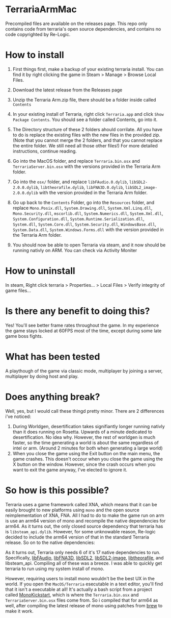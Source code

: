 # TerrariaArmMac
Precompiled files are available on the releases page. This repo only contains code from terraria's open source dependencies, and contains no code copyrighted by Re-Logic.

# How to install

1. First things first, make a backup of your existing terraria install. You can find it by right clicking the game in Steam > Manage > Browse Local Files.

2. Download the latest release from the Releases page

3. Unzip the Terraria Arm.zip file, there should be a folder inside called `Contents`

4. In your existing install of Terraria, right click `Terraria.app` and click `Show Package Contents`. You should see a folder called Contents, go into it.

5. The Directory structure of these 2 folders ahould corrilate. All you have to do is replace the existing files with the new files in the provided zip. (Note that you cannot merge the 2 folders, and that you cannot replace the entire folder. We still need all those other files!) For more detailed instructions, continue reading. 

6. Go into the MacOS folder, and replace `Terraria.bin.osx` and `TerrariaServer.bin.osx` with the versions provided in the Terraria Arm folder.

7. Go into the `osx/` folder, and replace `libFAudio.0.dylib`, `libSDL2-2.0.0.dylib`, `libtheorafile.dylib`, `libFNA3D.0.dylib`, `libSDL2_image-2.0.0.dylib` with the version provided in the Terraria Arm folder.

8. Go up back to the `Contents` Folder, go into the `Resources` folder, and replace `Mono.Posix.dll`, `System.Drawing.dll`, `System.Xml.Linq.dll`, `Mono.Security.dll`, `mscorlib.dll`, `System.Numerics.dll`, `System.Xml.dll`, `System.Configuration.dll`, `System.Runtime.Serialization.dll`, `System.dll`, `System.Core.dll`, `System.Security.dll`, `WindowsBase.dll`, `System.Data.dll`, `System.Windows.Forms.dll` with the version provided in the Terraria Arm folder.

9. You should now be able to open Terraria via steam, and it now should be running nativly on ARM. You can check via Activity Moniter

# How to uninstall
In steam, Right click terraria > Properties... > Local Files > Verify integrity of game files...

# Is there any benefit to doing this?
Yes! You'll see better frame rates throughout the game. In my experience the game stays locked at 60FPS most of the time, except during some late game boss fights.

# What has been tested
A playthough of the game via classic mode, multiplayer by joining a server, multiplayer by doing host and play.

# Does anything break?
Well, yes, but I would call these thingd pretty minor. There are 2 differences i've noticed: 
1. During Worldgen, desertification takes signifiantly longer running nativly than it does running on Rosetta. Upwards of a minute dedicated to desertification. No idea why. However, the rest of worldgen is much faster, so the time generating a world is about the same regardless of intel or arm. (Around 2 minutes for both when generating a large world)
2. When you close the game using the Exit button on the main menu, the game crashes. This doesn't occour when you close the game using the X button on the window. However, since the crash occurs when you want to exit the game anyway, I've elected to ignore it.

# So how is this possible?
Terraria uses a game framework called XNA, which means that it can be easily brought to new platforms using `mono` and the open source reimplementation of XNA, FNA. All I had to do to make the game run on arm is use an arm64 version of mono and recompile the native dependencies for arm64. As it turns out, the only closed source dependency that terraria has is `libsteam_api.dylib`. However, for some unknowable reason, Re-logic decided to include the arm64 version of that in the standard Terraria release. So on to the native dependencies:

As it turns out, Terraria only needs 6 of it's 17 native dependencies to run. Specifically, [libFAudio](https://github.com/FNA-XNA/FAudio), [libFNA3D](https://github.com/FNA-XNA/FNA3D/), [libSDL2](https://github.com/libsdl-org/SDL), [libSDL2-image](https://github.com/libsdl-org/SDL_image), [libtheorafile](https://github.com/FNA-XNA/Theorafile/), and libsteam_api. Compiling all of these was a breeze. I was able to quickly get terraria to run using my system install of mono.

However, requiring users to install mono wouldn't be the best UX in the world. If you open the `MacOS/Terraria` esecutable in a text editor, you'll find that it isn't a executable at all! It's actually a bash script from a project called [MonoKickstart](https://github.com/flibitijibibo/MonoKickstart), which is where the `Terraria.bin.osx` and `TerrariaServer.bin.osx` files come from. So i compiled that for arm64 as well, after compiling the latest release of mono using patches from [brew](https://github.com/Homebrew/homebrew-core/blob/master/Formula/mono.rb) to make it work.
